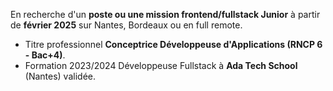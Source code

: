 En recherche d'un **poste ou une mission frontend/fullstack Junior** à partir de **février 2025** sur Nantes, Bordeaux ou en full remote.  

- Titre professionnel **Conceptrice Développeuse d'Applications (RNCP 6 - Bac+4)**.
- Formation 2023/2024 Développeuse Fullstack à **Ada Tech School** (Nantes) validée.